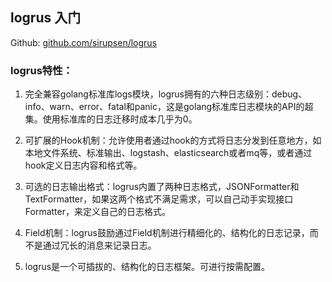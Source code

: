 ## logrus 入门

Github: [github.com/sirupsen/logrus](github.com/sirupsen/logrus)

### logrus特性：

1. 完全兼容golang标准库logs模块，logrus拥有的六种日志级别：debug、info、warn、error、fatal和panic，这是golang标准库日志模块的API的超集。使用标准库的日志迁移时成本几乎为0。

2. 可扩展的Hook机制：允许使用者通过hook的方式将日志分发到任意地方，如本地文件系统、标准输出、logstash、elasticsearch或者mq等，或者通过hook定义日志内容和格式等。

3. 可选的日志输出格式：logrus内置了两种日志格式，JSONFormatter和TextFormatter，如果这两个格式不满足需求，可以自己动手实现接口Formatter，来定义自己的日志格式。

4. Field机制：logrus鼓励通过Field机制进行精细化的、结构化的日志记录，而不是通过冗长的消息来记录日志。

5. logrus是一个可插拔的、结构化的日志框架。可进行按需配置。

   

